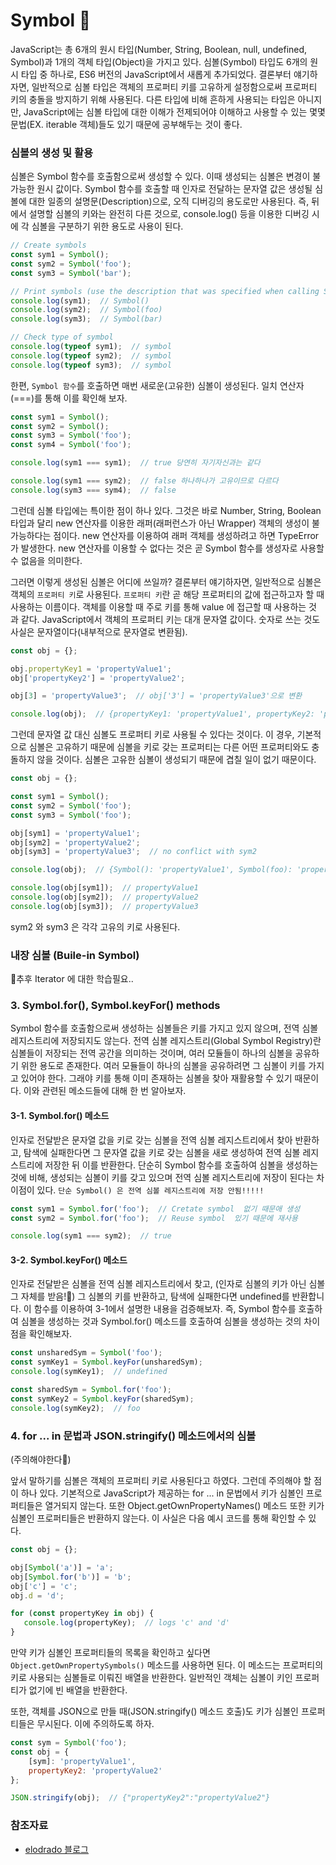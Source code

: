 # Symbol 💛

JavaScript는 총 6개의 원시 타입(Number, String, Boolean, null, undefined, Symbol)과 1개의 객체 타입(Object)을 가지고 있다.
심볼(Symbol) 타입도 6개의 원시 타입 중 하나로, ES6 버전의 JavaScript에서 새롭게 추가되었다.
결론부터 얘기하자면, 일반적으로 심볼 타입은 객체의 프로퍼티 키를 고유하게 설정함으로써 프로퍼티 키의 충돌을 방지하기 위해 사용된다. 
다른 타입에 비해 흔하게 사용되는 타입은 아니지만,
JavaScript에는 심볼 타입에 대한 이해가 전제되어야 이해하고 사용할 수 있는 몇몇 문법(EX. iterable 객체)들도 있기 때문에 공부해두는 것이 좋다.

### 심볼의 생성 및 활용

심볼은 Symbol 함수를 호출함으로써 생성할 수 있다. 이때 생성되는 심볼은 변경이 불가능한 원시 값이다. 
Symbol 함수를 호출할 때 인자로 전달하는 문자열 값은 생성될 심볼에 대한 일종의 설명문(Description)으로, 오직 디버깅의 용도로만 사용된다. 
즉, 뒤에서 설명할 심볼의 키와는 완전히 다른 것으로, console.log() 등을 이용한 디버깅 시에 각 심볼을 구분하기 위한 용도로 사용이 된다.

```javascript
// Create symbols
const sym1 = Symbol();
const sym2 = Symbol('foo');
const sym3 = Symbol('bar');

// Print symbols (use the description that was specified when calling Symbol function)
console.log(sym1);  // Symbol()
console.log(sym2);  // Symbol(foo)
console.log(sym3);  // Symbol(bar)

// Check type of symbol
console.log(typeof sym1);  // symbol
console.log(typeof sym2);  // symbol
console.log(typeof sym3);  // symbol
```

한편, `Symbol 함수`를 호출하면 매번 새로운(고유한) 심볼이 생성된다. 일치 연산자(===)를 통해 이를 확인해 보자.

```javascript
const sym1 = Symbol();
const sym2 = Symbol();
const sym3 = Symbol('foo');
const sym4 = Symbol('foo');

console.log(sym1 === sym1);  // true 당연히 자기자신과는 같다

console.log(sym1 === sym2);  // false 하나하나가 고유이므로 다르다
console.log(sym3 === sym4);  // false
```

그런데 심볼 타입에는 특이한 점이 하나 있다. 
그것은 바로 Number, String, Boolean 타입과 달리 new 연산자를 이용한 래퍼(래퍼런스가 아닌 Wrapper) 객체의 생성이 불가능하다는 점이다.
new 연산자를 이용하여 래퍼 객체를 생성하려고 하면 TypeError가 발생한다.
new 연산자를 이용할 수 없다는 것은 곧 Symbol 함수를 생성자로 사용할 수 없음을 의미한다.


그러면 이렇게 생성된 심볼은 어디에 쓰일까? 결론부터 얘기하자면, 일반적으로 심볼은 객체의 `프로퍼티 키`로 사용된다. 
`프로퍼티 키`란 곧 해당 프로퍼티의 값에 접근하고자 할 때 사용하는 이름이다. 
객체를 이용할 때 주로 키를 통해 value 에 접근할 때 사용하는 것 과 같다.
JavaScript에서 객체의 프로퍼티 키는 대개 문자열 값이다. 
숫자로 쓰는 것도 사실은 문자열이다(내부적으로 문자열로 변환됨).

```javascript
const obj = {};

obj.propertyKey1 = 'propertyValue1';
obj['propertyKey2'] = 'propertyValue2';

obj[3] = 'propertyValue3';  // obj['3'] = 'propertyValue3'으로 변환

console.log(obj);  // {propertyKey1: 'propertyValue1', propertyKey2: 'propertyValue2', 3: 'propertyValue3'} 
```

그런데 문자열 값 대신 심볼도 프로퍼티 키로 사용될 수 있다는 것이다. 
이 경우, 기본적으로 심볼은 고유하기 때문에 심볼을 키로 갖는 프로퍼티는 다른 어떤 프로퍼티와도 충돌하지 않을 것이다.
심볼은 고유한 심볼이 생성되기 때문에 겹칠 일이 없기 때문이다.

```javascript
const obj = {};

const sym1 = Symbol();
const sym2 = Symbol('foo');
const sym3 = Symbol('foo');

obj[sym1] = 'propertyValue1';
obj[sym2] = 'propertyValue2';
obj[sym3] = 'propertyValue3';  // no conflict with sym2

console.log(obj);  // {Symbol(): 'propertyValue1', Symbol(foo): 'propertyValue2', Symbol(foo): 'propertyValue3'}

console.log(obj[sym1]);  // propertyValue1
console.log(obj[sym2]);  // propertyValue2
console.log(obj[sym3]);  // propertyValue3
```

sym2 와 sym3 은 각각 고유의 키로 사용된다.

### 내장 심볼 (Buile-in Symbol)
💢추후 Iterator 에 대한 학습필요..


### 3. Symbol.for(), Symbol.keyFor() methods
Symbol 함수를 호출함으로써 생성하는 심볼들은 키를 가지고 있지 않으며, 전역 심볼 레지스트리에 저장되지도 않는다.
전역 심볼 레지스트리(Global Symbol Registry)란 심볼들이 저장되는 전역 공간을 의미하는 것이며,
여러 모듈들이 하나의 심볼을 공유하기 위한 용도로 존재한다. 여러 모듈들이 하나의 심볼을 공유하려면 그 심볼이 키를 가지고 있어야 한다.
그래야 키를 통해 이미 존재하는 심볼을 찾아 재활용할 수 있기 때문이다. 이와 관련된 메소드들에 대해 한 번 알아보자.

 

#### 3-1. Symbol.for() 메소드

인자로 전달받은 문자열 값을 키로 갖는 심볼을 전역 심볼 레지스트리에서 찾아 반환하고,
탐색에 실패한다면 그 문자열 값을 키로 갖는 심볼을 새로 생성하여 전역 심볼 레지스트리에 저장한 뒤 이를 반환한다.
단순히 Symbol 함수를 호출하여 심볼을 생성하는 것에 비해, 생성되는 심볼이 키를 갖고 있으며 전역 심볼 레지스트리에 저장이 된다는 차이점이 있다.
`단순 Symbol() 은 전역 심볼 레지스트리에 저장 안됨!!!!!`


```javascript
const sym1 = Symbol.for('foo');  // Cretate symbol  없기 때문애 생성
const sym2 = Symbol.for('foo');  // Reuse symbol  있기 때문에 재사용

console.log(sym1 === sym2);  // true
```

#### 3-2. Symbol.keyFor() 메소드

인자로 전달받은 심볼을 전역 심볼 레지스트리에서 찾고,  (인자로 심볼의 키가 아닌 심볼 그 자체를 받음!💫)
그 심볼의 키를 반환하고, 탐색에 실패한다면 undefined를 반환합니다. 
이 함수를 이용하여 3-1에서 설명한 내용을 검증해보자. 
즉, Symbol 함수를 호출하여 심볼을 생성하는 것과 Symbol.for() 메소드를 호출하여 심볼을 생성하는 것의 차이점을 확인해보자.

```javascript
const unsharedSym = Symbol('foo');
const symKey1 = Symbol.keyFor(unsharedSym);
console.log(symKey1);  // undefined

const sharedSym = Symbol.for('foo');
const symKey2 = Symbol.keyFor(sharedSym);
console.log(symKey2);  // foo
```




### 4. for ... in 문법과 JSON.stringify() 메소드에서의 심볼
(주의해야한다💌)

앞서 말하기를 심볼은 객체의 프로퍼티 키로 사용된다고 하였다. 
그런데 주의해야 할 점이 하나 있다. 기본적으로 JavaScript가 제공하는 for ... in 문법에서 키가 심볼인 프로퍼티들은 열거되지 않는다.
또한 Object.getOwnPropertyNames() 메소드 또한 키가 심볼인 프로퍼티들은 반환하지 않는다. 
이 사실은 다음 예시 코드를 통해 확인할 수 있다.

```javascript
const obj = {};

obj[Symbol('a')] = 'a';
obj[Symbol.for('b')] = 'b';
obj['c'] = 'c';
obj.d = 'd';

for (const propertyKey in obj) {
   console.log(propertyKey);  // logs 'c' and 'd'
}
```

만약 키가 심볼인 프로퍼티들의 목록을 확인하고 싶다면 `Object.getOwnPropertySymbols()` 메소드를 사용하면 된다. 
이 메소드는 프로퍼티의 키로 사용되는 심볼들로 이뤄진 배열을 반환한다. 일반적인 객체는 심볼이 키인 프로퍼티가 없기에 빈 배열을 반환한다.

 

또한, 객체를 JSON으로 만들 때(JSON.stringify() 메소드 호출)도 키가 심볼인 프로퍼티들은 무시된다. 이에 주의하도록 하자.

```javascript
const sym = Symbol('foo');
const obj = {
    [sym]: 'propertyValue1',
    propertyKey2: 'propertyValue2'
};

JSON.stringify(obj);  // {"propertyKey2":"propertyValue2"}
```


### 참조자료

- [elodrado 블로그](https://it-eldorado.tistory.com/149)
